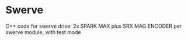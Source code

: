 # Swerve
C++ code for swerve drive: 2x SPARK MAX plus SRX MAG ENCODER per swerve module, with test mode
